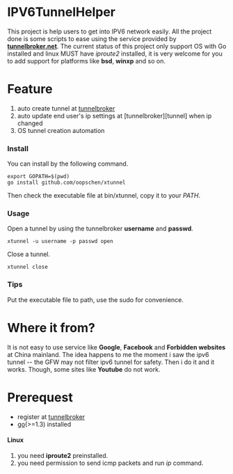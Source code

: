 IPV6TunnelHelper
================
[tunel]: http://tunnelbroker.net/ "Tunnel Broker"
[godown]: http://golang.org "go 1.3"
This project is help users to get into IPV6 network easily. All the project done is some scripts to ease using the service provided by **[tunnelbroker.net][tunel]**. The current status of this project only support OS with Go installed and linux MUST have *iproute2* installed, it is very welcome for you to add support for platforms like **bsd**, **winxp** and so on.  
  
Feature
====
1. auto create tunnel at [tunnelbroker][tunel]
2. auto update end user's ip settings at [tunnelbroker][tunnel] when ip changed
3. OS tunnel creation automation
  
### Install  
You can install by the following command.  
  
    export GOPATH=$(pwd)
    go install github.com/oopschen/xtunnel
  
Then check the executable file at bin/xtunnel, copy it to your *PATH*.

### Usage
Open a tunnel by using the tunnelbroker **username** and **passwd**.
    
    xtunnel -u username -p passwd open

     
Close a tunnel.
    
    xtunnel close
      
### Tips  
Put the executable file to path, use the sudo for convenience.

Where it from?
===
It is not easy to use service like **Google**, **Facebook** and **Forbidden websites** at China mainland. The idea happens to me the moment i saw the ipv6 tunnel -- the GFW may not filter ipv6 tunnel for safety. Then i do it and it works. Though, some sites like **Youtube** do not work.   
  
Prerequest
===
* register at [tunnelbroker][tunel]
* [go][godown]\(>=1.3\) installed
  
#### Linux  
1. you need **iproute2** preinstalled.  
2. you need permission to send icmp packets and run *ip* command.
